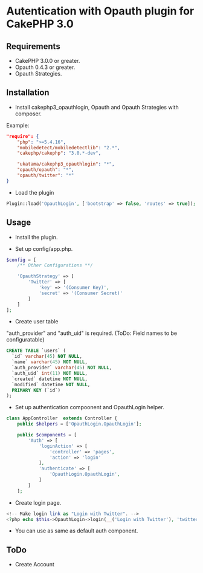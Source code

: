 # Autentication with Opauth plugin for CakePHP 3.0

## Requirements

* CakePHP 3.0.0 or greater.
* Opauth 0.4.3 or greater.
* Opauth Strategies.

## Installation

* Install cakephp3_opauthlogin, Opauth and Opauth Strategies with composer.

Example:
```json
"require": {
    "php": ">=5.4.16",
    "mobiledetect/mobiledetectlib": "2.*",
    "cakephp/cakephp": "3.0.*-dev",

    "ukatama/cakephp3_opauthlogin": "*",
    "opauth/opauth": "*",
    "opauth/twitter": "*"
}
```

* Load the plugin
```php
Plugin::load('OpauthLogin', ['bootstrap' => false, 'routes' => true]);
```

## Usage

* Install the plugin.

* Set up config/app.php.
```php
$config = [
    /** Other Configurations **/

    'OpauthStrategy' => [
        'Twitter' => [
            'key' => '(Consumer Key)',
            'secret' => '(Consumer Secret)'
        ]
    ]
];
```

* Create user table

"auth_provider" and "auth_uid" is required. (ToDo: Field names to be configuratable)
```sql
CREATE TABLE `users` (
  `id` varchar(45) NOT NULL,
  `name` varchar(45) NOT NULL,
  `auth_provider` varchar(45) NOT NULL,
  `auth_uid` int(11) NOT NULL,
  `created` datetime NOT NULL,
  `modified` datetime NOT NULL,
  PRIMARY KEY (`id`)
);
```

* Set up authentication compoonent and OpauthLogin helper.
```php
class AppController  extends Controller {
    public $helpers = ['OpauthLogin.OpauthLogin'];

    public $components = [
        'Auth' => [
            'loginAction' => [
                'controller' => 'pages',
                'action' => 'login'
            ],
            'authenticate' => [
                'OpauthLogin.OpauthLogin',
            ]
        ]
    ];
```

* Create login page.
```php
<!-- Make login link as "Login with Twitter". -->
<?php echo $this->OpauthLogin->login(__('Login with Twitter'), 'twitter', ['class' => 'btn btn-default']); ?>
```

* You can use as same as default auth component.

## ToDo

* Create Account
